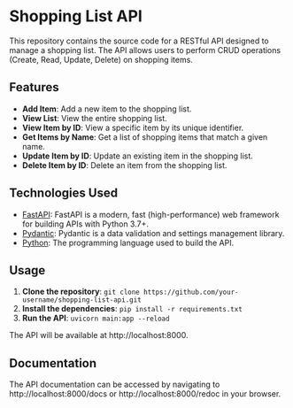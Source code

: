 # Shopping List API

This repository contains the source code for a RESTful API designed to manage a shopping list. The API allows users to perform CRUD operations (Create, Read, Update, Delete) on shopping items.

## Features

- **Add Item**: Add a new item to the shopping list.
- **View List**: View the entire shopping list.
- **View Item by ID**: View a specific item by its unique identifier.
- **Get Items by Name**: Get a list of shopping items that match a given name.
- **Update Item by ID**: Update an existing item in the shopping list.
- **Delete Item by ID**: Delete an item from the shopping list.

## Technologies Used

- [FastAPI](https://fastapi.tiangolo.com/): FastAPI is a modern, fast (high-performance) web framework for building APIs with Python 3.7+.
- [Pydantic](https://pydantic-docs.helpmanual.io/): Pydantic is a data validation and settings management library.
- [Python](https://www.python.org/): The programming language used to build the API.

## Usage

1. **Clone the repository**: ```git clone https://github.com/your-username/shopping-list-api.git```
2. **Install the dependencies**: ```pip install -r requirements.txt```
3. **Run the API**: ```uvicorn main:app --reload```

The API will be available at http://localhost:8000.

## Documentation

The API documentation can be accessed by navigating to http://localhost:8000/docs or http://localhost:8000/redoc in your browser.
